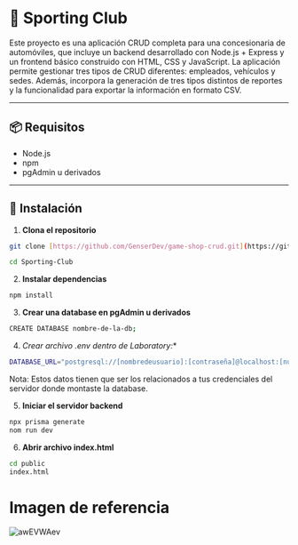 # 🛒 Sporting Club

Este proyecto es una aplicación CRUD completa para una concesionaria de automóviles, que incluye un backend desarrollado con Node.js + Express y un frontend básico construido con HTML, CSS y JavaScript. La aplicación permite gestionar tres tipos de CRUD diferentes: empleados, vehículos y sedes. Además, incorpora la generación de tres tipos distintos de reportes y la funcionalidad para exportar la información en formato CSV.

---

## 📦 Requisitos

- Node.js 
- npm
- pgAdmin u derivados

---

## 🚀 Instalación

1. **Clona el repositorio**

```bash
git clone [https://github.com/GenserDev/game-shop-crud.git](https://github.com/GenserDev/Sporting-Club.git](https://github.com/GenserDev/Sporting-Club.git)
```
```bash
cd Sporting-Club
```
2. **Instalar dependencias**
```bash
npm install
```
3. **Crear una database en pgAdmin u derivados**
```bash
CREATE DATABASE nombre-de-la-db;
```
4. **Crear archivo .env* dentro de Laboratory:**
```bash
DATABASE_URL="postgresql://[nombredeusuario]:[contraseña]@localhost:[numero-de-puerto]/[nombre-de-la-db]"
```
Nota: Estos datos tienen que ser los relacionados a tus credenciales del servidor donde montaste la database.

5. **Iniciar el servidor backend**
```bash
npx prisma generate
nom run dev
```
6. **Abrir archivo index.html**
```bash
cd public
index.html
```

# Imagen de referencia 
![awEVWAev](https://github.com/user-attachments/assets/adad274f-1415-46c2-8946-d9dd964391d3)


